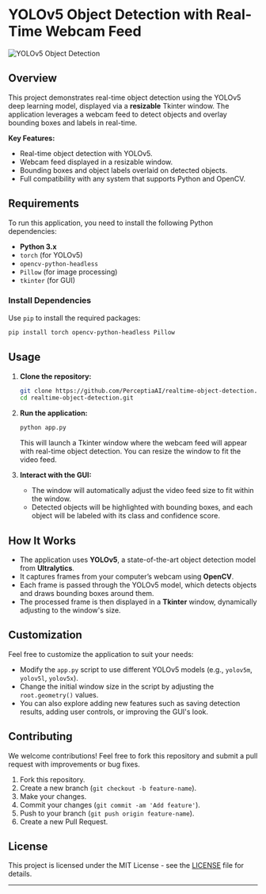 # YOLOv5 Object Detection with Real-Time Webcam Feed

![YOLOv5 Object Detection](https://img.shields.io/badge/YOLOv5-Object%20Detection-blue?style=flat-square)

## Overview

This project demonstrates real-time object detection using the YOLOv5 deep learning model, displayed via a **resizable** Tkinter window. The application leverages a webcam feed to detect objects and overlay bounding boxes and labels in real-time.

**Key Features:**
- Real-time object detection with YOLOv5.
- Webcam feed displayed in a resizable window.
- Bounding boxes and object labels overlaid on detected objects.
- Full compatibility with any system that supports Python and OpenCV.

## Requirements

To run this application, you need to install the following Python dependencies:

- **Python 3.x**
- `torch` (for YOLOv5)
- `opencv-python-headless`
- `Pillow` (for image processing)
- `tkinter` (for GUI)

### Install Dependencies

Use `pip` to install the required packages:

```bash
pip install torch opencv-python-headless Pillow
```

## Usage

1. **Clone the repository:**

   ```bash
   git clone https://github.com/PerceptiaAI/realtime-object-detection.git
   cd realtime-object-detection.git
   ```

2. **Run the application:**

   ```bash
   python app.py
   ```

   This will launch a Tkinter window where the webcam feed will appear with real-time object detection. You can resize the window to fit the video feed.

3. **Interact with the GUI:**
   - The window will automatically adjust the video feed size to fit within the window.
   - Detected objects will be highlighted with bounding boxes, and each object will be labeled with its class and confidence score.

## How It Works

- The application uses **YOLOv5**, a state-of-the-art object detection model from **Ultralytics**.
- It captures frames from your computer’s webcam using **OpenCV**.
- Each frame is passed through the YOLOv5 model, which detects objects and draws bounding boxes around them.
- The processed frame is then displayed in a **Tkinter** window, dynamically adjusting to the window's size.

## Customization

Feel free to customize the application to suit your needs:
- Modify the `app.py` script to use different YOLOv5 models (e.g., `yolov5m`, `yolov5l`, `yolov5x`).
- Change the initial window size in the script by adjusting the `root.geometry()` values.
- You can also explore adding new features such as saving detection results, adding user controls, or improving the GUI's look.

## Contributing

We welcome contributions! Feel free to fork this repository and submit a pull request with improvements or bug fixes.

1. Fork this repository.
2. Create a new branch (`git checkout -b feature-name`).
3. Make your changes.
4. Commit your changes (`git commit -am 'Add feature'`).
5. Push to your branch (`git push origin feature-name`).
6. Create a new Pull Request.

## License

This project is licensed under the MIT License - see the [LICENSE](LICENSE) file for details.

---